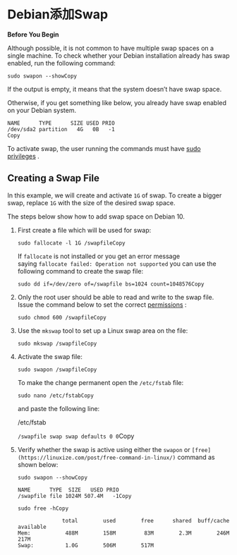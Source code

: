# Debian添加Swap

[](https://linuxize.com/post/how-to-add-swap-space-on-debian-10/)

**Before You Begin**

Although possible, it is not common to have multiple swap spaces on a single machine. To check whether your Debian installation already has swap enabled, run the following command:

```
sudo swapon --showCopy
```

If the output is empty, it means that the system doesn’t have swap space.

Otherwise, if you get something like below, you already have swap enabled on your Debian system.

```
NAME      TYPE      SIZE USED PRIO
/dev/sda2 partition   4G   0B   -1
Copy
```

To activate swap, the user running the commands must have [sudo privileges](https://linuxize.com/post/how-to-create-a-sudo-user-on-debian/) .

## **Creating a Swap File**

In this example, we will create and activate `1G` of swap. To create a bigger swap, replace `1G` with the size of the desired swap space.

The steps below show how to add swap space on Debian 10.

1. First create a file which will be used for swap:
   
    ```
    sudo fallocate -l 1G /swapfileCopy
    ```
    
    If `fallocate` is not installed or you get an error message saying `fallocate failed: Operation not supported` you can use the following command to create the swap file:
    
    ```
    sudo dd if=/dev/zero of=/swapfile bs=1024 count=1048576Copy
    ```
    
2. Only the root user should be able to read and write to the swap file. Issue the command below to set the correct [permissions](https://linuxize.com/post/chmod-command-in-linux/) :
   
    ```
    sudo chmod 600 /swapfileCopy
    ```
    
3. Use the `mkswap` tool to set up a Linux swap area on the file:
   
    ```
    sudo mkswap /swapfileCopy
    ```
    
4. Activate the swap file:
   
    ```
    sudo swapon /swapfileCopy
    ```
    
    To make the change permanent open the `/etc/fstab` file:
    
    ```
    sudo nano /etc/fstabCopy
    ```
    
    and paste the following line:
    
    /etc/fstab
    
    `/swapfile swap swap defaults 0 0`Copy
    
5. Verify whether the swap is active using either the `swapon` or `[free](https://linuxize.com/post/free-command-in-linux/)` command as shown below:
   
    ```
    sudo swapon --showCopy
    ```
    
    ```
    NAME      TYPE  SIZE   USED PRIO
    /swapfile file 1024M 507.4M   -1Copy
    ```
    
    ```
    sudo free -hCopy
    ```
    
    ```
                  total        used        free      shared  buff/cache   available
    Mem:           488M        158M         83M        2.3M        246M        217M
    Swap:          1.0G        506M        517M
    ```